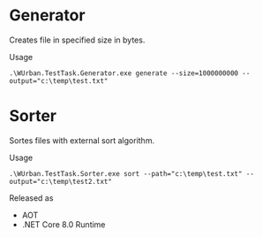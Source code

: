 # Generator
Creates file in specified size in bytes.

Usage

    .\WUrban.TestTask.Generator.exe generate --size=1000000000 --output="c:\temp\test.txt"

# Sorter
Sortes files with external sort algorithm.

Usage

    .\WUrban.TestTask.Sorter.exe sort --path="c:\temp\test.txt" --output="c:\temp\test2.txt"

Released as
- AOT
- .NET Core 8.0 Runtime
